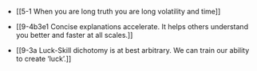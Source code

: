 - [[5-1 When you are long truth you are long volatility and time]]
- [[9-4b3e1 Concise explanations accelerate. It helps others understand you better and faster at all scales.]]

- [[9-3a Luck-Skill dichotomy is at best arbitrary. We can train our ability to create ‘luck’.]]
